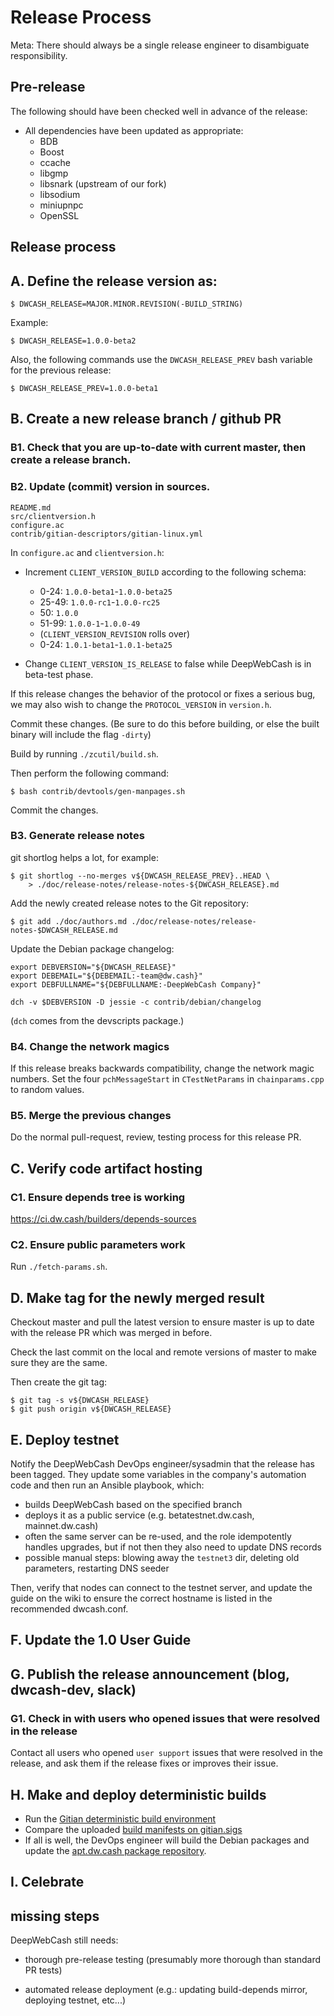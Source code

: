 Release Process
====================
Meta: There should always be a single release engineer to disambiguate responsibility.

## Pre-release

The following should have been checked well in advance of the release:

- All dependencies have been updated as appropriate:
  - BDB
  - Boost
  - ccache
  - libgmp
  - libsnark (upstream of our fork)
  - libsodium
  - miniupnpc
  - OpenSSL


## Release process

## A. Define the release version as:

    $ DWCASH_RELEASE=MAJOR.MINOR.REVISION(-BUILD_STRING)

Example:

    $ DWCASH_RELEASE=1.0.0-beta2

Also, the following commands use the `DWCASH_RELEASE_PREV` bash variable for the
previous release:

    $ DWCASH_RELEASE_PREV=1.0.0-beta1

## B. Create a new release branch / github PR

### B1. Check that you are up-to-date with current master, then create a release branch.

### B2. Update (commit) version in sources.

    README.md
    src/clientversion.h
    configure.ac
    contrib/gitian-descriptors/gitian-linux.yml

In `configure.ac` and `clientversion.h`:

- Increment `CLIENT_VERSION_BUILD` according to the following schema:

  - 0-24: `1.0.0-beta1`-`1.0.0-beta25`
  - 25-49: `1.0.0-rc1`-`1.0.0-rc25`
  - 50: `1.0.0`
  - 51-99: `1.0.0-1`-`1.0.0-49`
  - (`CLIENT_VERSION_REVISION` rolls over)
  - 0-24: `1.0.1-beta1`-`1.0.1-beta25`

- Change `CLIENT_VERSION_IS_RELEASE` to false while DeepWebCash is in beta-test phase.

If this release changes the behavior of the protocol or fixes a serious bug, we may
also wish to change the `PROTOCOL_VERSION` in `version.h`.

Commit these changes. (Be sure to do this before building, or else the built binary will include the flag `-dirty`)

Build by running `./zcutil/build.sh`.

Then perform the following command:

    $ bash contrib/devtools/gen-manpages.sh

Commit the changes.

### B3. Generate release notes

git shortlog helps a lot, for example:

    $ git shortlog --no-merges v${DWCASH_RELEASE_PREV}..HEAD \
        > ./doc/release-notes/release-notes-${DWCASH_RELEASE}.md

Add the newly created release notes to the Git repository:

    $ git add ./doc/authors.md ./doc/release-notes/release-notes-$DWCASH_RELEASE.md

Update the Debian package changelog:

    export DEBVERSION="${DWCASH_RELEASE}"
    export DEBEMAIL="${DEBEMAIL:-team@dw.cash}"
    export DEBFULLNAME="${DEBFULLNAME:-DeepWebCash Company}"

    dch -v $DEBVERSION -D jessie -c contrib/debian/changelog

(`dch` comes from the devscripts package.)

### B4. Change the network magics

If this release breaks backwards compatibility, change the network magic
numbers. Set the four `pchMessageStart` in `CTestNetParams` in `chainparams.cpp`
to random values.

### B5. Merge the previous changes

Do the normal pull-request, review, testing process for this release PR.

## C. Verify code artifact hosting

### C1. Ensure depends tree is working

https://ci.dw.cash/builders/depends-sources

### C2. Ensure public parameters work

Run `./fetch-params.sh`.

## D. Make tag for the newly merged result

Checkout master and pull the latest version to ensure master is up to date with the release PR which was merged in before.

Check the last commit on the local and remote versions of master to make sure they are the same.

Then create the git tag:

    $ git tag -s v${DWCASH_RELEASE}
    $ git push origin v${DWCASH_RELEASE}

## E. Deploy testnet

Notify the DeepWebCash DevOps engineer/sysadmin that the release has been tagged. They update some variables in the company's automation code and then run an Ansible playbook, which:

* builds DeepWebCash based on the specified branch
* deploys it as a public service (e.g. betatestnet.dw.cash, mainnet.dw.cash)
* often the same server can be re-used, and the role idempotently handles upgrades, but if not then they also need to update DNS records
* possible manual steps: blowing away the `testnet3` dir, deleting old parameters, restarting DNS seeder

Then, verify that nodes can connect to the testnet server, and update the guide on the wiki to ensure the correct hostname is listed in the recommended dwcash.conf.

## F. Update the 1.0 User Guide

## G. Publish the release announcement (blog, dwcash-dev, slack)

### G1. Check in with users who opened issues that were resolved in the release

Contact all users who opened `user support` issues that were resolved in the release, and ask them if the release fixes or improves their issue.

## H. Make and deploy deterministic builds

- Run the [Gitian deterministic build environment](https://github.com/deepwebcash/deepwebcash-gitian)
- Compare the uploaded [build manifests on gitian.sigs](https://github.com/deepwebcash/gitian.sigs)
- If all is well, the DevOps engineer will build the Debian packages and update the
  [apt.dw.cash package repository](https://apt.dw.cash).

## I. Celebrate

## missing steps
DeepWebCash still needs:

* thorough pre-release testing (presumably more thorough than standard PR tests)

* automated release deployment (e.g.: updating build-depends mirror, deploying testnet, etc...)
